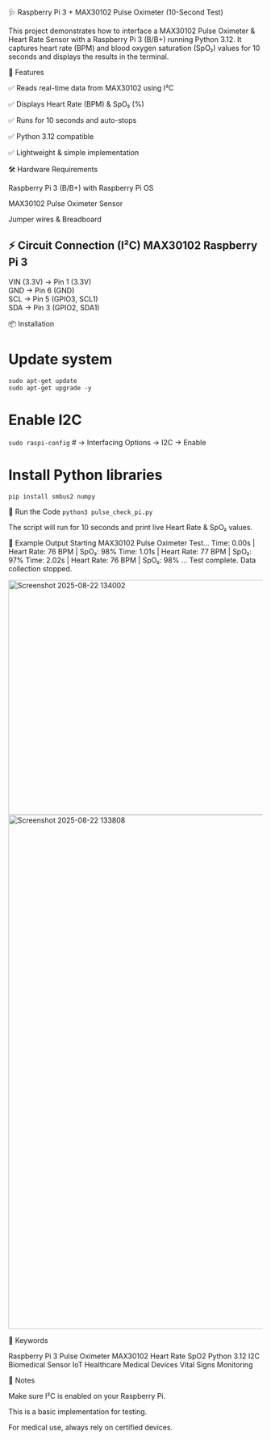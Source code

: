 🩺 Raspberry Pi 3 + MAX30102 Pulse Oximeter (10-Second Test)

This project demonstrates how to interface a MAX30102 Pulse Oximeter & Heart Rate Sensor with a Raspberry Pi 3 (B/B+) running Python 3.12.
It captures heart rate (BPM) and blood oxygen saturation (SpO₂) values for 10 seconds and displays the results in the terminal.

📌 Features

✅ Reads real-time data from MAX30102 using I²C

✅ Displays Heart Rate (BPM) & SpO₂ (%)

✅ Runs for 10 seconds and auto-stops

✅ Python 3.12 compatible

✅ Lightweight & simple implementation

🛠️ Hardware Requirements

Raspberry Pi 3 (B/B+) with Raspberry Pi OS

MAX30102 Pulse Oximeter Sensor

Jumper wires & Breadboard

⚡ Circuit Connection (I²C)
MAX30102      Raspberry Pi 3
----------------------------
VIN (3.3V) → Pin 1 (3.3V)<br>
GND        → Pin 6 (GND)<br>
SCL        → Pin 5 (GPIO3, SCL1)<br>
SDA        → Pin 3 (GPIO2, SDA1)<br>

📦 Installation
# Update system
```sudo apt-get update``` <br>
```sudo apt-get upgrade -y```

# Enable I2C
```sudo raspi-config```  # -> Interfacing Options -> I2C -> Enable

# Install Python libraries
```pip install smbus2 numpy```

🚀 Run the Code
```python3 pulse_check_pi.py```


The script will run for 10 seconds and print live Heart Rate & SpO₂ values.

📜 Example Output
Starting MAX30102 Pulse Oximeter Test...
Time: 0.00s | Heart Rate: 76 BPM | SpO₂: 98%
Time: 1.01s | Heart Rate: 77 BPM | SpO₂: 97%
Time: 2.02s | Heart Rate: 76 BPM | SpO₂: 98%
...
Test complete. Data collection stopped.

<img width="604" height="465" alt="Screenshot 2025-08-22 134002" src="https://github.com/user-attachments/assets/e8b87c0f-96d3-4bde-b9b5-c92419c01a84" />
<img width="1744" height="1018" alt="Screenshot 2025-08-22 133808" src="https://github.com/user-attachments/assets/cdc8a993-fb18-4465-91c0-70ad6d2ca6fe" />

🔑 Keywords

Raspberry Pi 3 Pulse Oximeter MAX30102 Heart Rate SpO2 Python 3.12 I2C Biomedical Sensor IoT Healthcare Medical Devices Vital Signs Monitoring

📌 Notes

Make sure I²C is enabled on your Raspberry Pi.

This is a basic implementation for testing.

For medical use, always rely on certified devices.
